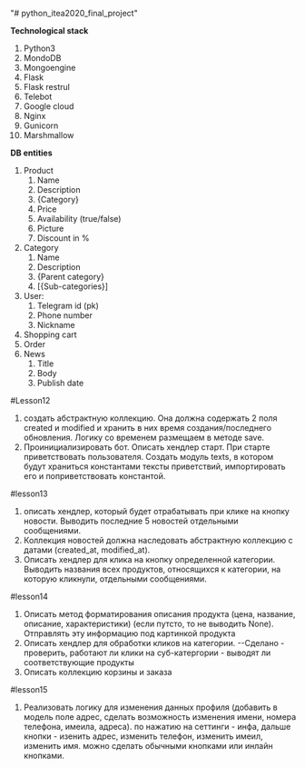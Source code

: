 "# python_itea2020_final_project" 

**Technological stack**
1) Python3
2) MondoDB
3) Mongoengine
4) Flask
5) Flask restrul
6) Telebot
7) Google cloud
8) Nginx
9) Gunicorn
10) Marshmallow

**DB entities**
1) Product
   1. Name
   2. Description
   3. {Category}
   4. Price
   5. Availability (true/false)
   6. Picture
   7. Discount in %
2) Category
   1. Name
   2. Description
   3. {Parent category}
   4. [{Sub-categories}]
3) User:
   1. Telegram id (pk)
   2. Phone number
   3. Nickname
4) Shopping cart
5) Order
6) News
   1. Title
   2. Body
   3. Publish date
   
   
#Lesson12
1) создать абстрактную коллекцию. Она должна содержать 2 поля created и modified и хранить в них время 
создания/последнего обновления. Логику со временем размещаем в методе save.
2) Проинициализировать бот. Описать хендлер старт. При старте приветствовать пользователя. Создать модуль texts, 
в котором будут храниться константами тексты приветствий, импортировать его и поприветствовать константой.

#lesson13
1) описать хендлер, который будет отрабатывать при клике на кнопку новости. Выводить последние 5 новостей отдельными
сообщениями.
2) Коллекция новостей должна наследовать абстрактную коллекцию с датами (created_at, modified_at).
3) Описать хендлер для клика на кнопку определенной категории. Выводить названия всех продуктов, относящихся к 
категории, на которую кликнули, отдельными сообщениями. 

#lesson14
1) Описать метод форматирования описания продукта (цена, название, описание, характеристики) (если путсто, то не выводить None).
Отправлять эту информацию под картинкой продукта
2) Описать хендлер для обработки кликов на категории.
--Сделано - проверить, работают ли клики на суб-катергории - выводят ли соответствующие продукты
3) Описать коллекцию корзины и заказа

#lesson15
1) Реализовать логику для изменения данных профиля (добавить в модель поле адрес, сделать возможность изменения 
имени, номера телефона, имеила, адреса).
по нажатию на сеттинги - инфа, дальше кнопки - изенить адрес, изменить телефон, изменить имеил, изменить имя.
можно сделать обычными кнопками или инлайн кнопками.